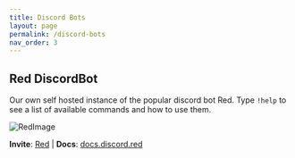 ```yaml
---
title: Discord Bots
layout: page
permalink: /discord-bots
nav_order: 3
---
```


## Red DiscordBot
Our own self hosted instance of the popular discord bot Red.
Type `!help` to see a list of available commands and how to use them.

![RedImage][RedImage]

 **Invite**: [Red][RedInvite] | **Docs**: [docs.discord.red][RedDocs] 


[RedImage]: https://encrypted-tbn0.gstatic.com/images?q=tbn:ANd9GcQnZBUt2Srd87biqWhJ_MgVHGYvX_Spc50f1w
[RedInvite]: https://discord.com/oauth2/authorize?client_id=1181304647508574248&scope=bot+applications.commands&permissions=8
[RedDocs]: https://docs.discord.red/en/stable/


